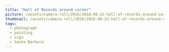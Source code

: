 ```yaml
---
title: "Hall of Records around corner"
picture: /assets/camera-roll/2016/2016-08-21-hall-of-records-around-corner/20160821_200024255_iOS.jpg
thumbnail: /assets/camera-roll/2016/2016-08-21-hall-of-records-around-corner/20160821_200024255_iOS-thumbnail.jpg
tags:
  - photograph
  - painting
  - sign
  - Santa Barbara
---
```

